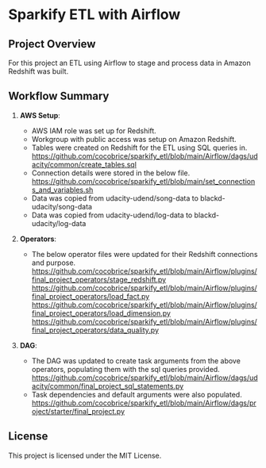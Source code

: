 # Sparkify ETL with Airflow

## Project Overview
For this project an ETL using Airflow to stage and process data in Amazon Redshift was built.

## Workflow Summary
1. **AWS Setup**:
   - AWS IAM role was set up for Redshift.
   - Workgroup with public access was setup on Amazon Redshift.
   - Tables were created on Redshift for the ETL using SQL queries in.
     https://github.com/cocobrice/sparkify_etl/blob/main/Airflow/dags/udacity/common/create_tables.sql
   - Connection details were stored in the below file.
     https://github.com/cocobrice/sparkify_etl/blob/main/set_connections_and_variables.sh
   - Data was copied from udacity-udend/song-data to blackd-udacity/song-data
   - Data was copied from udacity-udend/log-data to blackd-udacity/log-data 

2. **Operators**:
   - The below operator files were updated for their Redshift connections and purpose.
      https://github.com/cocobrice/sparkify_etl/blob/main/Airflow/plugins/final_project_operators/stage_redshift.py
      https://github.com/cocobrice/sparkify_etl/blob/main/Airflow/plugins/final_project_operators/load_fact.py
      https://github.com/cocobrice/sparkify_etl/blob/main/Airflow/plugins/final_project_operators/load_dimension.py
      https://github.com/cocobrice/sparkify_etl/blob/main/Airflow/plugins/final_project_operators/data_quality.py
     
3. **DAG**:
   - The DAG was updated to create task arguments from the above operators, populating them with the sql queries provided.
     https://github.com/cocobrice/sparkify_etl/blob/main/Airflow/dags/udacity/common/final_project_sql_statements.py
   - Task dependencies and default arguments were also populated.
     https://github.com/cocobrice/sparkify_etl/blob/main/Airflow/dags/project/starter/final_project.py

## License
This project is licensed under the MIT License.


